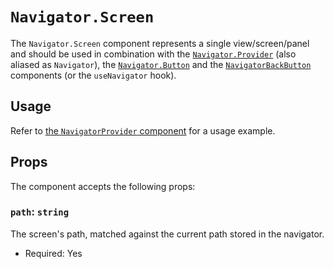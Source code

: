 # `Navigator.Screen`

The `Navigator.Screen` component represents a single view/screen/panel and should be used in combination with the [`Navigator.Provider`](/packages/components/src/navigator/navigator-provider/README.md) (also aliased as `Navigator`), the [`Navigator.Button`](/packages/components/src/navigator/navigator-button/README.md) and the [`NavigatorBackButton`](/packages/components/src/navigator/navigator-back-button/README.md) components (or the `useNavigator` hook).

## Usage

Refer to [the `NavigatorProvider` component](/packages/components/src/navigator/navigator-provider/README.md#usage) for a usage example.

## Props

The component accepts the following props:

### `path`: `string`

The screen's path, matched against the current path stored in the navigator.

-   Required: Yes
